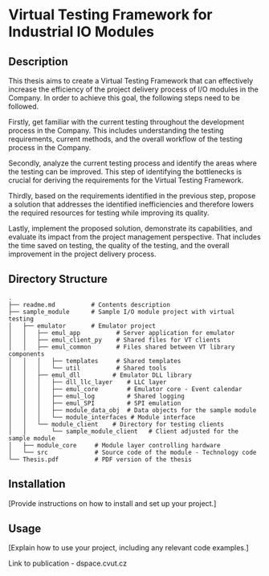 # Virtual Testing Framework for Industrial IO Modules

## Description

This thesis aims to create a Virtual Testing Framework that can effectively increase the efficiency of the project delivery process 
of I/O modules in the Company. In order to achieve this goal, the following steps need to be followed.

Firstly, get familiar with the current testing throughout the development process in the Company. This includes understanding 
the testing requirements, current methods, and the overall workflow of the testing process in the Company.

Secondly, analyze the current testing process and identify the areas where the testing can be improved. 
This step of identifying the bottlenecks is crucial for deriving the requirements for the Virtual Testing Framework.

Thirdly, based on the requirements identified in the previous step, propose a solution that addresses the identified inefficiencies 
and therefore lowers the required resources for testing while improving its quality.

Lastly, implement the proposed solution, demonstrate its capabilities, and evaluate its impact from the project management perspective. 
That includes the time saved on testing, the quality of the testing, and the overall improvement in the project delivery process.


## Directory Structure
```
.
├── readme.md          # Contents description
├── sample_module      # Sample I/O module project with virtual testing
│   ├── emulator       # Emulator project
│   │   ├── emul_app          # Server application for emulator
│   │   ├── emul_client_py    # Shared files for VT clients
│   │   ├── emul_common       # Files shared between VT library components
│   │   │   ├── templates     # Shared templates
│   │   │   └── util          # Shared tools
│   │   ├── emul_dll         # Emulator DLL library
│   │   │   ├── dll_llc_layer    # LLC layer
│   │   │   ├── emul_core        # Emulator core - Event calendar
│   │   │   ├── emul_log         # Shared logging
│   │   │   ├── emul_SPI         # SPI emulation
│   │   │   ├── module_data_obj  # Data objects for the sample module
│   │   │   └── module_interfaces # Module interface
│   │   └── module_client    # Directory for testing clients
│   │       └── sample_module_client   # Client adjusted for the sample module
│   ├── module_core     # Module layer controlling hardware
│   └── src             # Source code of the module - Technology code
└── Thesis.pdf          # PDF version of the thesis
```
## Installation

[Provide instructions on how to install and set up your project.]

## Usage

[Explain how to use your project, including any relevant code examples.]


Link to publication - dspace.cvut.cz